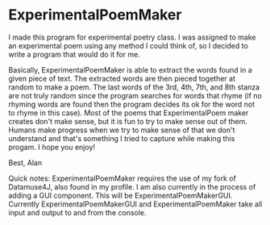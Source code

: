 # ExperimentalPoemMaker

I made this program for experimental poetry class. I was assigned to make an experimental poem using any method I could
think of, so I decided to write a program that would do it for me. 

Basically, ExperimentalPoemMaker is able to extract the words found in a given piece of text. The extracted words are then
pieced together at random to make a poem. The last words of the 3rd, 4th, 7th, and 8th stanza are not truly random since
the program searches for words that rhyme (if no rhyming words are found then the program decides its ok for the word not to 
rhyme in this case). Most of the poems that ExperimentalPoem maker creates don't make sense, but it is fun to try to make
sense out of them. Humans make progress when we try to make sense of that we don't understand and that's something I tried 
to capture while making this progam. I hope you enjoy!

Best,
Alan

Quick notes: 
ExperimentalPoemMaker requires the use of my fork of Datamuse4J, also found in my profile.
I am also currently in the process of adding a GUI component. This will be ExperimentalPoemMakerGUI. Currently
ExperimentalPoemMakerGUI and ExperimentalPoemMaker take all input and output to and from the console.
